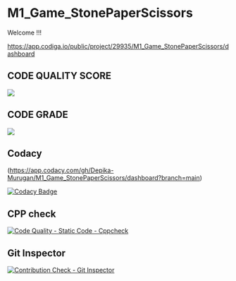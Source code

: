 # M1_Game_StonePaperScissors
Welcome !!!

 https://app.codiga.io/public/project/29935/M1_Game_StonePaperScissors/dashboard

## CODE QUALITY SCORE

![](https://api.codiga.io/project/29935/score/svg)  

## CODE GRADE
![](https://api.codiga.io/project/29935/status/svg)

## Codacy
(https://app.codacy.com/gh/Depika-Murugan/M1_Game_StonePaperScissors/dashboard?branch=main)

[![Codacy Badge](https://app.codacy.com/project/badge/Grade/4c5259762aab48c3bd3730e58a955d70)](https://www.codacy.com/gh/Depika-Murugan/M1_Game_StonePaperScissors/dashboard?utm_source=github.com&amp;utm_medium=referral&amp;utm_content=Depika-Murugan/M1_Game_StonePaperScissors&amp;utm_campaign=Badge_Grade)

## CPP check
[![Code Quality - Static Code - Cppcheck](https://github.com/Depika-Murugan/M1_Game_StonePaperScissors/actions/workflows/cppcheck.yml/badge.svg)](https://github.com/Depika-Murugan/M1_Game_StonePaperScissors/actions/workflows/cppcheck.yml)

## Git Inspector
[![Contribution Check - Git Inspector](https://github.com/Depika-Murugan/M1_Game_StonePaperScissors/actions/workflows/gitinspector.yml/badge.svg)](https://github.com/Depika-Murugan/M1_Game_StonePaperScissors/actions/workflows/gitinspector.yml)
